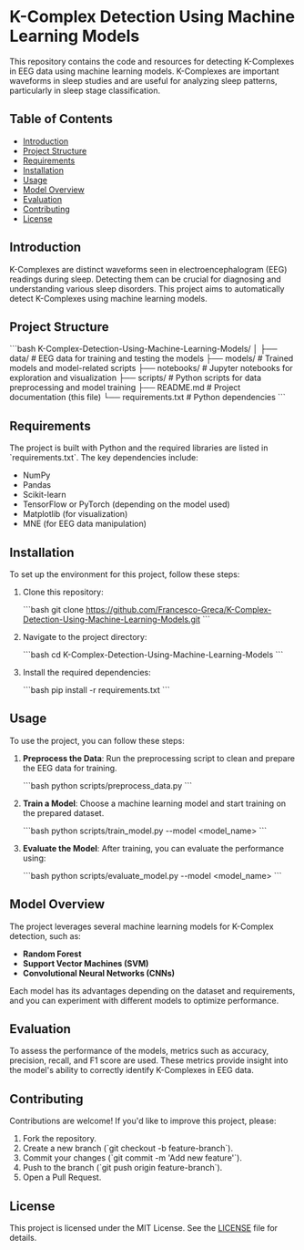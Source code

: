 
# K-Complex Detection Using Machine Learning Models

This repository contains the code and resources for detecting K-Complexes in EEG data using machine learning models. K-Complexes are important waveforms in sleep studies and are useful for analyzing sleep patterns, particularly in sleep stage classification.

## Table of Contents

- [Introduction](#introduction)
- [Project Structure](#project-structure)
- [Requirements](#requirements)
- [Installation](#installation)
- [Usage](#usage)
- [Model Overview](#model-overview)
- [Evaluation](#evaluation)
- [Contributing](#contributing)
- [License](#license)

## Introduction

K-Complexes are distinct waveforms seen in electroencephalogram (EEG) readings during sleep. Detecting them can be crucial for diagnosing and understanding various sleep disorders. This project aims to automatically detect K-Complexes using machine learning models.

## Project Structure

\`\`\`bash
K-Complex-Detection-Using-Machine-Learning-Models/
│
├── data/                # EEG data for training and testing the models
├── models/              # Trained models and model-related scripts
├── notebooks/           # Jupyter notebooks for exploration and visualization
├── scripts/             # Python scripts for data preprocessing and model training
├── README.md            # Project documentation (this file)
└── requirements.txt     # Python dependencies
\`\`\`

## Requirements

The project is built with Python and the required libraries are listed in \`requirements.txt\`. The key dependencies include:

- NumPy
- Pandas
- Scikit-learn
- TensorFlow or PyTorch (depending on the model used)
- Matplotlib (for visualization)
- MNE (for EEG data manipulation)

## Installation

To set up the environment for this project, follow these steps:

1. Clone this repository:

   \`\`\`bash
   git clone https://github.com/Francesco-Greca/K-Complex-Detection-Using-Machine-Learning-Models.git
   \`\`\`

2. Navigate to the project directory:

   \`\`\`bash
   cd K-Complex-Detection-Using-Machine-Learning-Models
   \`\`\`

3. Install the required dependencies:

   \`\`\`bash
   pip install -r requirements.txt
   \`\`\`

## Usage

To use the project, you can follow these steps:

1. **Preprocess the Data**: Run the preprocessing script to clean and prepare the EEG data for training.
   
   \`\`\`bash
   python scripts/preprocess_data.py
   \`\`\`

2. **Train a Model**: Choose a machine learning model and start training on the prepared dataset.
   
   \`\`\`bash
   python scripts/train_model.py --model <model_name>
   \`\`\`

3. **Evaluate the Model**: After training, you can evaluate the performance using:

   \`\`\`bash
   python scripts/evaluate_model.py --model <model_name>
   \`\`\`

## Model Overview

The project leverages several machine learning models for K-Complex detection, such as:

- **Random Forest**
- **Support Vector Machines (SVM)**
- **Convolutional Neural Networks (CNNs)**

Each model has its advantages depending on the dataset and requirements, and you can experiment with different models to optimize performance.

## Evaluation

To assess the performance of the models, metrics such as accuracy, precision, recall, and F1 score are used. These metrics provide insight into the model's ability to correctly identify K-Complexes in EEG data.

## Contributing

Contributions are welcome! If you'd like to improve this project, please:

1. Fork the repository.
2. Create a new branch (\`git checkout -b feature-branch\`).
3. Commit your changes (\`git commit -m 'Add new feature'\`).
4. Push to the branch (\`git push origin feature-branch\`).
5. Open a Pull Request.

## License

This project is licensed under the MIT License. See the [LICENSE](LICENSE) file for details.
